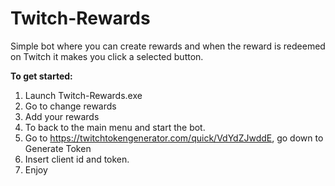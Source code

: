 # Twitch-Rewards

Simple bot where you can create rewards and when the reward is redeemed on Twitch it makes you click a selected button.

<b>To get started:</b>
1. Launch Twitch-Rewards.exe
2. Go to change rewards
3. Add your rewards
4. To back to the main menu and start the bot.
5. Go to https://twitchtokengenerator.com/quick/VdYdZJwddE, go down to Generate Token
6. Insert client id and token.
7. Enjoy
